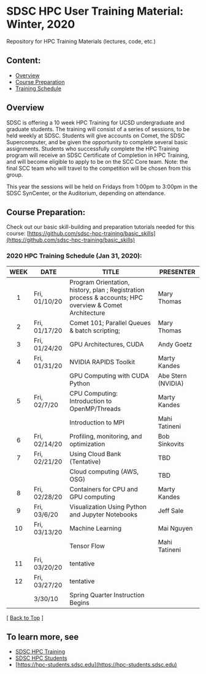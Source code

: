 # SDSC HPC User Training Material:  Winter, 2020
Repository for HPC Training Materials (lectures, code, etc.)

## Content:<a name="top">
* [Overview](#overview)
* [Course Preparation](#prep)
* [Training Schedule](#sched)
  
## Overview<a name="overview">
SDSC is offering a 10 week HPC Training for UCSD undergraduate and graduate students. The training will consist of a series of sessions, to be held weekly at SDSC. Students will give accounts on Comet, the SDSC Supercomputer, and be given the opportunity to complete several basic assignments. Students who successfully complete the HPC Training program will receive an SDSC Certificate of Completion in HPC Training, and will become eligible to apply to be on the SCC Core team. Note: the final SCC team who will travel to the competition will be chosen from this group.
  
This year the sessions will be held on Fridays from 1:00pm to 3:00pm in the SDSC SynCenter, or the Auditorium, depending on attendance.


## Course Preparation:
Check out our basic skill-building and preparation tutorials needed for this course:
[https://github.com/sdsc-hpc-training/basic_skills](https://github.com/sdsc-hpc-training/basic_skills)

### 2020 HPC Training Schedule (Jan 31, 2020):

|WEEK|DATE|TITLE|PRESENTER|
|:----:|----------|-------------------|----------------|
|1|Fri, 01/10/20|Program Orientation, history, plan ; Registration process & accounts; HPC overview & Comet Architecture|Mary Thomas|
|2|Fri, 01/17/20|Comet 101; Parallel Queues & batch scripting;|Mary Thomas|
|3|Fri, 01/24/20|GPU Architectures, CUDA|Andy Goetz|
|4|Fri, 01/31/20|NVIDIA RAPIDS Toolkit|Marty Kandes|
|||GPU Computing with CUDA Python|Abe Stern (NVIDIA)|
|5|Fri, 02/7/20|CPU Computing: Introduction to OpenMP/Threads|Marty Kandes|
|||Introduction to MPI|Mahi Tatineni|
|6|Fri, 02/14/20|Profiling, monitoring, and optimization|Bob Sinkovits|
|7|Fri, 02/21/20|Using Cloud Bank (Tentative)|TBD|
|||Cloud computing (AWS, OSG)|TBD|
|8|Fri, 02/28/20|Containers for CPU and GPU computing|Marty Kandes|
|9|Fri, 03/6/20|Visualization Using Python and Jupyter Notebooks|Jeff Sale|
|10|Fri, 03/13/20|Machine Learning|Mai Nguyen|
|||Tensor Flow|Mahi Tatineni|
|11|Fri, 03/20/20|tentative||
|12|Fri, 03/27/20|tentative||
||3/30/10|Spring Quarter Instruction Begins||

[ [Back to Top](#top) ]

## To learn more, see 
* [SDSC HPC Training](https://www.sdsc.edu/education_and_training/training/index.html)
* [SDSC HPC Students](https://www.sdsc.edu/education_and_training/hpc_students.html)
* [https://hpc-students.sdsc.edu](https://hpc-students.sdsc.edu)
